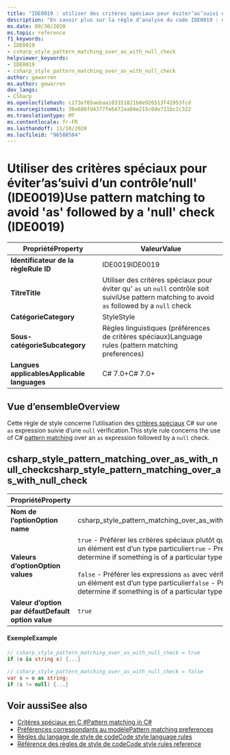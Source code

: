 ```yaml
---
title: "IDE0019 : utiliser des critères spéciaux pour éviter’as’suivi d’un contrôle’null'"
description: "En savoir plus sur la règle d’analyse du code IDE0019 : utiliser les critères spéciaux pour éviter’as’suivi d’un contrôle’null'"
ms.date: 09/30/2020
ms.topic: reference
f1_keywords:
- IDE0019
- csharp_style_pattern_matching_over_as_with_null_check
helpviewer_keywords:
- IDE0019
- csharp_style_pattern_matching_over_as_with_null_check
author: gewarren
ms.author: gewarren
dev_langs:
- CSharp
ms.openlocfilehash: c173ef65aebaa103351821b8e926513f41953fcd
ms.sourcegitcommit: 30a686fd4377fe6472aa04e215c0de711bc1c322
ms.translationtype: MT
ms.contentlocale: fr-FR
ms.lasthandoff: 11/10/2020
ms.locfileid: "96588504"
---
```

# <a name="use-pattern-matching-to-avoid-as-followed-by-a-null-check-ide0019"></a><span data-ttu-id="586e9-103">Utiliser des critères spéciaux pour éviter’as’suivi d’un contrôle’null' (IDE0019)</span><span class="sxs-lookup"><span data-stu-id="586e9-103">Use pattern matching to avoid 'as' followed by a 'null' check (IDE0019)</span></span>

|<span data-ttu-id="586e9-104">Propriété</span><span class="sxs-lookup"><span data-stu-id="586e9-104">Property</span></span>|<span data-ttu-id="586e9-105">Valeur</span><span class="sxs-lookup"><span data-stu-id="586e9-105">Value</span></span>|
|-|-|
| <span data-ttu-id="586e9-106">**Identificateur de la règle**</span><span class="sxs-lookup"><span data-stu-id="586e9-106">**Rule ID**</span></span> | <span data-ttu-id="586e9-107">IDE0019</span><span class="sxs-lookup"><span data-stu-id="586e9-107">IDE0019</span></span> |
| <span data-ttu-id="586e9-108">**Titre**</span><span class="sxs-lookup"><span data-stu-id="586e9-108">**Title**</span></span> | <span data-ttu-id="586e9-109">Utiliser des critères spéciaux pour éviter qu' `as` un `null` contrôle soit suivi</span><span class="sxs-lookup"><span data-stu-id="586e9-109">Use pattern matching to avoid `as` followed by a `null` check</span></span> |
| <span data-ttu-id="586e9-110">**Catégorie**</span><span class="sxs-lookup"><span data-stu-id="586e9-110">**Category**</span></span> | <span data-ttu-id="586e9-111">Style</span><span class="sxs-lookup"><span data-stu-id="586e9-111">Style</span></span> |
| <span data-ttu-id="586e9-112">**Sous-catégorie**</span><span class="sxs-lookup"><span data-stu-id="586e9-112">**Subcategory**</span></span> | <span data-ttu-id="586e9-113">Règles linguistiques (préférences de critères spéciaux)</span><span class="sxs-lookup"><span data-stu-id="586e9-113">Language rules (pattern matching preferences)</span></span> |
| <span data-ttu-id="586e9-114">**Langues applicables**</span><span class="sxs-lookup"><span data-stu-id="586e9-114">**Applicable languages**</span></span> | <span data-ttu-id="586e9-115">C# 7.0+</span><span class="sxs-lookup"><span data-stu-id="586e9-115">C# 7.0+</span></span> |

## <a name="overview"></a><span data-ttu-id="586e9-116">Vue d’ensemble</span><span class="sxs-lookup"><span data-stu-id="586e9-116">Overview</span></span>

<span data-ttu-id="586e9-117">Cette règle de style concerne l’utilisation des [critères spéciaux](../../../csharp/pattern-matching.md) C# sur une `as` expression suivie d’une `null` vérification.</span><span class="sxs-lookup"><span data-stu-id="586e9-117">This style rule concerns the use of C# [pattern matching](../../../csharp/pattern-matching.md) over an `as` expression followed by a `null` check.</span></span>

## <a name="csharp_style_pattern_matching_over_as_with_null_check"></a><span data-ttu-id="586e9-118">csharp_style_pattern_matching_over_as_with_null_check</span><span class="sxs-lookup"><span data-stu-id="586e9-118">csharp_style_pattern_matching_over_as_with_null_check</span></span>

|<span data-ttu-id="586e9-119">Propriété</span><span class="sxs-lookup"><span data-stu-id="586e9-119">Property</span></span>|<span data-ttu-id="586e9-120">Valeur</span><span class="sxs-lookup"><span data-stu-id="586e9-120">Value</span></span>|
|-|-|
| <span data-ttu-id="586e9-121">**Nom de l’option**</span><span class="sxs-lookup"><span data-stu-id="586e9-121">**Option name**</span></span> | <span data-ttu-id="586e9-122">csharp_style_pattern_matching_over_as_with_null_check</span><span class="sxs-lookup"><span data-stu-id="586e9-122">csharp_style_pattern_matching_over_as_with_null_check</span></span>
| <span data-ttu-id="586e9-123">**Valeurs d’option**</span><span class="sxs-lookup"><span data-stu-id="586e9-123">**Option values**</span></span> | <span data-ttu-id="586e9-124">`true` - Préférer les critères spéciaux plutôt que les expressions `as` avec vérifications « null » pour déterminer si un élément est d’un type particulier</span><span class="sxs-lookup"><span data-stu-id="586e9-124">`true` - Prefer pattern matching instead of `as` expressions with null checks to determine if something is of a particular type</span></span><br /><br /><span data-ttu-id="586e9-125">`false` - Préférer les expressions `as` avec vérifications « null » plutôt que les critères spéciaux pour déterminer si un élément est d’un type particulier</span><span class="sxs-lookup"><span data-stu-id="586e9-125">`false` - Prefer `as` expressions with null checks instead of pattern matching to determine if something is of a particular type</span></span> |
| <span data-ttu-id="586e9-126">**Valeur d’option par défaut**</span><span class="sxs-lookup"><span data-stu-id="586e9-126">**Default option value**</span></span> | `true` |

#### <a name="example"></a><span data-ttu-id="586e9-127">Exemple</span><span class="sxs-lookup"><span data-stu-id="586e9-127">Example</span></span>

```csharp
// csharp_style_pattern_matching_over_as_with_null_check = true
if (o is string s) {...}

// csharp_style_pattern_matching_over_as_with_null_check = false
var s = o as string;
if (s != null) {...}
```

## <a name="see-also"></a><span data-ttu-id="586e9-128">Voir aussi</span><span class="sxs-lookup"><span data-stu-id="586e9-128">See also</span></span>

- [<span data-ttu-id="586e9-129">Critères spéciaux en C #</span><span class="sxs-lookup"><span data-stu-id="586e9-129">Pattern matching in C#</span></span>](../../../csharp/pattern-matching.md)
- [<span data-ttu-id="586e9-130">Préférences correspondants au modèle</span><span class="sxs-lookup"><span data-stu-id="586e9-130">Pattern matching preferences</span></span>](pattern-matching-preferences.md)
- [<span data-ttu-id="586e9-131">Règles du langage de style de code</span><span class="sxs-lookup"><span data-stu-id="586e9-131">Code style language rules</span></span>](language-rules.md)
- [<span data-ttu-id="586e9-132">Référence des règles de style de code</span><span class="sxs-lookup"><span data-stu-id="586e9-132">Code style rules reference</span></span>](index.md)

